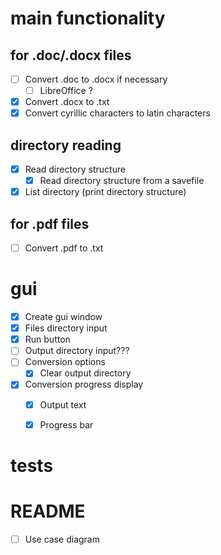 # main functionality

## for .doc/.docx files

- [ ] Convert .doc to .docx if necessary
  - [ ] LibreOffice ?
- [x] Convert .docx to .txt
- [x] Convert cyrillic characters to latin characters

## directory reading

- [x] Read directory structure
  - [x] Read directory structure from a savefile
- [x] List directory (print directory structure)

## for .pdf files

- [ ] Convert .pdf to .txt

# gui

  - [x] Create gui window
  - [x] Files directory input
  - [x] Run button
  - [ ] Output directory input???
  - [ ] Conversion options
    - [x] Clear output directory
  - [x] Conversion progress display
    - [x] Output text
    - [x] Progress bar


# tests

# README

- [ ] Use case diagram